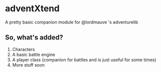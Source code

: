 # adventXtend
A pretty basic companion module for @lordmauve 's adventurelib
## So, what's added?
1. Characters
2. A basic battle engine
3. A player class (companion for battles and is just useful for some times)
4. More stuff soon
